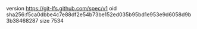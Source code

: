 version https://git-lfs.github.com/spec/v1
oid sha256:f5ca0dbbe4c7e88df2e54b73be152ed035b95bd1e953e9d6058d9b3b38468287
size 7534
